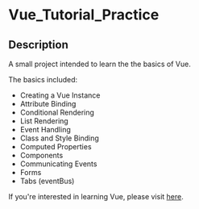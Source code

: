 # Vue_Tutorial_Practice

## Description
A small project intended to learn the the basics of Vue.

The basics included:
   - Creating a Vue Instance
   - Attribute Binding
   - Conditional Rendering
   - List Rendering
   - Event Handling
   - Class and Style Binding
   - Computed Properties
   - Components
   - Communicating Events
   - Forms
   - Tabs (eventBus)

If you're interested in learning Vue, please visit [here](https://www.vuemastery.com/courses/intro-to-vue-js/).
